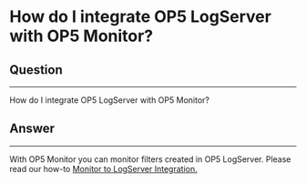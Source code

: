 # How do I integrate OP5 LogServer with OP5 Monitor?

## Question

* * * * *

How do I integrate OP5 LogServer with OP5 Monitor?

## Answer

* * * * *

With OP5 Monitor you can monitor filters created in OP5 LogServer. Please read our how-to [Monitor to LogServer Integration.](https://kb.op5.com/display/HOWTOs/Monitor+to+Logserver+Integration)
